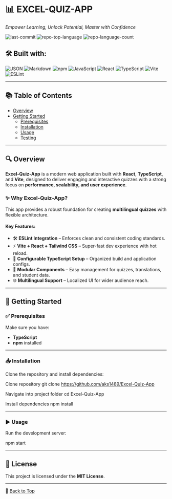 # 📊 EXCEL-QUIZ-APP
*Empower Learning, Unlock Potential, Master with Confidence*

![last-commit](https://img.shields.io/github/last-commit/aks1489/Excel-Quiz-App?style=flat&logo=git&logoColor=white&color=0080ff)
![repo-top-language](https://img.shields.io/github/languages/top/aks1489/Excel-Quiz-App?style=flat&color=0080ff)
![repo-language-count](https://img.shields.io/github/languages/count/aks1489/Excel-Quiz-App?style=flat&color=0080ff)

## 🛠 Built with:
![JSON](https://img.shields.io/badge/JSON-000000.svg?style=flat&logo=JSON&logoColor=white)
![Markdown](https://img.shields.io/badge/Markdown-000000.svg?style=flat&logo=Markdown&logoColor=white)
![npm](https://img.shields.io/badge/npm-CB3837.svg?style=flat&logo=npm&logoColor=white)
![JavaScript](https://img.shields.io/badge/JavaScript-F7DF1E.svg?style=flat&logo=JavaScript&logoColor=black)
![React](https://img.shields.io/badge/React-61DAFB.svg?style=flat&logo=React&logoColor=black)
![TypeScript](https://img.shields.io/badge/TypeScript-3178C6.svg?style=flat&logo=TypeScript&logoColor=white)
![Vite](https://img.shields.io/badge/Vite-646CFF.svg?style=flat&logo=Vite&logoColor=white)
![ESLint](https://img.shields.io/badge/ESLint-4B32C3.svg?style=flat&logo=ESLint&logoColor=white)

---

## 📚 Table of Contents
- [Overview](#overview)
- [Getting Started](#getting-started)
  - [Prerequisites](#prerequisites)
  - [Installation](#installation)
  - [Usage](#usage)
  - [Testing](#testing)

---

## 🔍 Overview
**Excel-Quiz-App** is a modern web application built with **React**, **TypeScript**, and **Vite**, designed to deliver engaging and interactive quizzes with a strong focus on **performance, scalability, and user experience**.

### ✨ Why Excel-Quiz-App?
This app provides a robust foundation for creating **multilingual quizzes** with flexible architecture.

#### Key Features:
- 🛠 **ESLint Integration** – Enforces clean and consistent coding standards.
- ⚡ **Vite + React + Tailwind CSS** – Super-fast dev experience with hot reload.
- 📁 **Configurable TypeScript Setup** – Organized build and application configs.
- 🧩 **Modular Components** – Easy management for quizzes, translations, and student data.
- 🌐 **Multilingual Support** – Localized UI for wider audience reach.

---

## 🚀 Getting Started

### ✅ Prerequisites
Make sure you have:
- **TypeScript**
- **npm** installed

---

### 📥 Installation
Clone the repository and install dependencies:

Clone repository
git clone https://github.com/aks1489/Excel-Quiz-App

Navigate into project folder
cd Excel-Quiz-App

Install dependencies
npm install


---

### ▶ Usage
Run the development server:

npm start



---

## 📌 License
This project is licensed under the **MIT License**.

---

🔼 [Back to Top](#excel-quiz-app)
